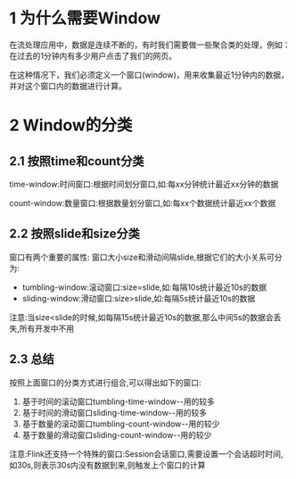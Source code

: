 # 1 为什么需要Window
在流处理应用中，数据是连续不断的，有时我们需要做一些聚合类的处理，例如：在过去的1分钟内有多少用户点击了我们的网页。

在这种情况下，我们必须定义一个窗口(window)，用来收集最近1分钟内的数据，并对这个窗口内的数据进行计算。

# 2 Window的分类

## 2.1 按照time和count分类
time-window:时间窗口:根据时间划分窗口,如:每xx分钟统计最近xx分钟的数据

count-window:数量窗口:根据数量划分窗口,如:每xx个数据统计最近xx个数据

## 2.2 按照slide和size分类
窗口有两个重要的属性: 窗口大小size和滑动间隔slide,根据它们的大小关系可分为:
- tumbling-window:滚动窗口:size=slide,如:每隔10s统计最近10s的数据
- sliding-window:滑动窗口:size>slide,如:每隔5s统计最近10s的数据

注意:当size<slide的时候,如每隔15s统计最近10s的数据,那么中间5s的数据会丢失,所有开发中不用

## 2.3 总结
按照上面窗口的分类方式进行组合,可以得出如下的窗口:
1. 基于时间的滚动窗口tumbling-time-window--用的较多
2. 基于时间的滑动窗口sliding-time-window--用的较多
3. 基于数量的滚动窗口tumbling-count-window--用的较少
4. 基于数量的滑动窗口sliding-count-window--用的较少

注意:Flink还支持一个特殊的窗口:Session会话窗口,需要设置一个会话超时时间,如30s,则表示30s内没有数据到来,则触发上个窗口的计算